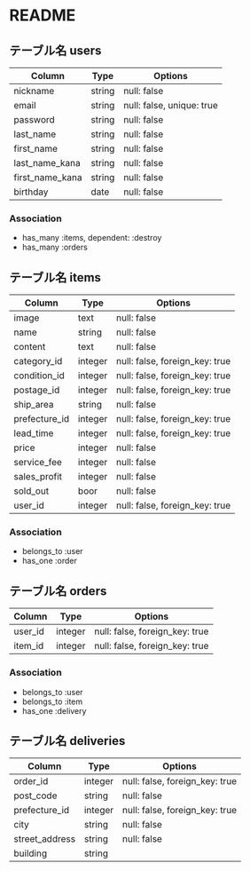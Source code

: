 # README

## テーブル名 users
| Column  | Type  | Options |
| --- | --- | --- |
| nickname | string | null: false |
| email | string | null: false, unique: true |
| password | string | null: false |
| last_name | string | null: false |
| first_name | string | null: false |
| last_name_kana | string | null: false |
| first_name_kana | string | null: false |
| birthday | date | null: false |

### Association
- has_many :items, dependent: :destroy
- has_many :orders


## テーブル名 items
| Column  | Type  | Options |
| --- | --- | --- |
| image | text | null: false |
| name | string | null: false |
| content | text | null: false |
| category_id | integer | null: false, foreign_key: true |
| condition_id | integer | null: false, foreign_key: true |
| postage_id | integer | null: false, foreign_key: true |
| ship_area | string | null: false |
| prefecture_id | integer | null: false, foreign_key: true |
| lead_time | integer | null: false, foreign_key: true |
| price | integer | null: false |
| service_fee | integer | null: false |
| sales_profit | integer | null: false |
| sold_out | boor | null: false |
| user_id | integer | null: false, foreign_key: true |

### Association
- belongs_to :user
- has_one :order


## テーブル名 orders
| Column  | Type  | Options |
| --- | --- | --- |
| user_id | integer | null: false, foreign_key: true |
| item_id | integer | null: false, foreign_key: true |


### Association
- belongs_to :user
- belongs_to :item
- has_one :delivery

## テーブル名 deliveries
| Column  | Type  | Options |
| --- | --- | --- |
| order_id | integer | null: false, foreign_key: true |
| post_code | string | null: false |
| prefecture_id | integer | null: false, foreign_key: true |
| city | string | null: false |
| street_address | string | null: false |
| building | string |  |